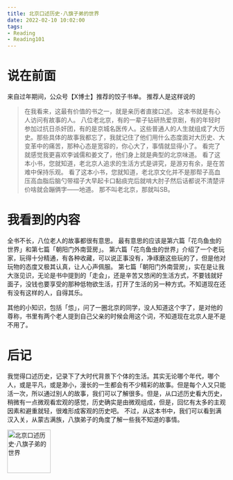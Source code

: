 ```yaml
---
title: 北京口述历史·八旗子弟的世界
date: 2022-02-10 10:02:00
tags:
- Reading
- Reading101
---
```


# 说在前面
来自过年期间，公众号【X博士】推荐的饺子书单。
推荐人是这样说的
> 在我看来，这最有价值的书之一，就是亲历者直接口述。
> 这本书就是有心人访问有故事的人。
> 八位老北京，有的一辈子钻研热爱京剧，有的年轻时参加过抗日杀奸团，有的是京城名医传人。这些普通人的人生就组成了大历史。那些具体的故事我都忘了，我就记住了他们用什么态度面对大历史、大变革中的痛苦，那种心态是宽容的，你心大了，事情就显得小了。
> 看完了就感觉我更喜欢李诚儒和姜文了，他们身上就是典型的北京味道。
> 看了这本小书，您就知道，老北京人追求的生活方式是讲究，是游刃有余，是在苦难中保持乐观。
> 看了这本小书，您就知道，老北京文化并不是那帮子高血压高血脂后脑勺带褶子大早起卡口黏痰完后就啃大肘子然后话都说不清楚评价啥就会蹦俩字——地道。
> 那不叫老北京，那就叫SB。

# 我看到的内容
全书不长，八位老人的故事都很有意思。
最有意思的应该是第六篇「花鸟鱼虫的世界」和第七篇「朝阳门外南营房」。
第六篇「花鸟鱼虫的世界」介绍了一个老玩家，玩得十分精通，有各种收藏，可以说正事没有，净琢磨这些玩的了，但是他对玩物的态度又极其认真，让人心声佩服。
第七篇「朝阳门外南营房」，实在是让我大涨见识，无论是书中提到的「走会」，还是辛苦又悠闲的生活方式，不要钱就好面子，没钱也要享受的那种低物欲生活，打开了生活的另一种方式。不知道现在还有没有这样的人，自得其乐。

其他的小知识，包括「怹」，问了一圈北京的同学，没人知道这个字了，是对他的尊称，书里有两个老人提到自己父亲的时候会用这个词，不知道现在北京人是不是不用了。

# 后记
我觉得口述历史，记录下了大时代背景下个体的生活。其实无论哪个年代，哪个人，或是平凡，或是渺小，漫长的一生都会有不少精彩的故事。但是每个人又只能活一次，所以通过别人的故事，我们可以了解很多。但是，从口述历史看大历史，稍微有一点微观看宏观的感觉，历史确实是由微观组成，但是，回忆有太多的主观因素和避重就轻，很难形成客观的历史吧。
不过，从这本书中，我们可以看到满汉入关，从蒙古满族，八旗弟子的角度了解一些我不知道的事情。

<img src="../../../../../pics/reading/bqzddsj/cover.PNG" alt="北京口述历史·八旗子弟的世界" width="100">